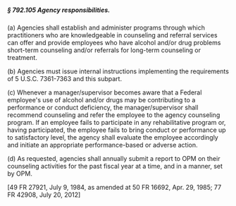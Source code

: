 ##### § 792.105 Agency responsibilities. #####

(a) Agencies shall establish and administer programs through which practitioners who are knowledgeable in counseling and referral services can offer and provide employees who have alcohol and/or drug problems short-term counseling and/or referrals for long-term counseling or treatment.

(b) Agencies must issue internal instructions implementing the requirements of 5 U.S.C. 7361-7363 and this subpart.

(c) Whenever a manager/supervisor becomes aware that a Federal employee's use of alcohol and/or drugs may be contributing to a performance or conduct deficiency, the manager/supervisor shall recommend counseling and refer the employee to the agency counseling program. If an employee fails to participate in any rehabilitative program or, having participated, the employee fails to bring conduct or performance up to satisfactory level, the agency shall evaluate the employee accordingly and initiate an appropriate performance-based or adverse action.

(d) As requested, agencies shall annually submit a report to OPM on their counseling activities for the past fiscal year at a time, and in a manner, set by OPM.

[49 FR 27921, July 9, 1984, as amended at 50 FR 16692, Apr. 29, 1985; 77 FR 42908, July 20, 2012]